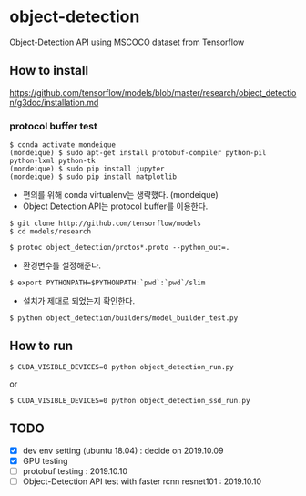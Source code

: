 # object-detection
Object-Detection API using MSCOCO dataset from Tensorflow

## How to install 
https://github.com/tensorflow/models/blob/master/research/object_detection/g3doc/installation.md
### protocol buffer test
```
$ conda activate mondeique
(mondeique) $ sudo apt-get install protobuf-compiler python-pil python-lxml python-tk
(mondeique) $ sudo pip install jupyter
(mondeique) $ sudo pip install matplotlib 
```
- 편의를 위해 conda virtualenv는 생략했다. (mondeique)
- Object Detection API는 protocol buffer를 이용한다. 
```
$ git clone http://github.com/tensorflow/models
$ cd models/research

$ protoc object_detection/protos*.proto --python_out=.
```
- 환경변수를 설정해준다.
```
$ export PYTHONPATH=$PYTHONPATH:`pwd`:`pwd`/slim
```
- 설치가 제대로 되었는지 확인한다. 
```
$ python object_detection/builders/model_builder_test.py
```
## How to run 
```
$ CUDA_VISIBLE_DEVICES=0 python object_detection_run.py
```
or
```
$ CUDA_VISIBLE_DEVICES=0 python object_detection_ssd_run.py
```
## TODO 

- [X] dev env setting (ubuntu 18.04) : decide on 2019.10.09
- [X] GPU testing
- [ ] protobuf testing : 2019.10.10
- [ ] Object-Detection API test with faster rcnn resnet101 : 2019.10.10
